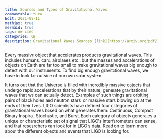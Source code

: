 ```yaml
---
title: Sources and Types of Gravitational Waves
commentable: ture
Edit: 2021-09-11
mathjax: true
mermaid: true
tags: GW LIGO
categories: GW 
description: Gravitational Waves Sources [link](https://arxiv.org/pdf/1806.05195.pdf).
---
```

Every massive object that accelerates produces gravitational waves. This includes humans, cars, airplanes etc., but the masses and accelerations of objects on Earth are far too small to make gravitational waves big enough to detect with our instruments. To find big enough gravitational waves, we have to look far outside of our own solar system.

It turns out that the Universe is filled with incredibly massive objects that undergo rapid accelerations that by their nature, generate gravitational waves that we can actually detect. Examples of such things are orbiting pairs of black holes and neutron stars, or massive stars blowing up at the ends of their lives. LIGO scientists have defined four categories of gravitational waves based on what generates them: Continuous, Compact Binary Inspiral, Stochastic, and Burst. Each category of objects generates a unique or characteristic set of signal that LIGO's interferometers can sense, and that researchers can look for in LIGO’s data. Read on to learn more about the different objects and events that LIGO is looking for.


